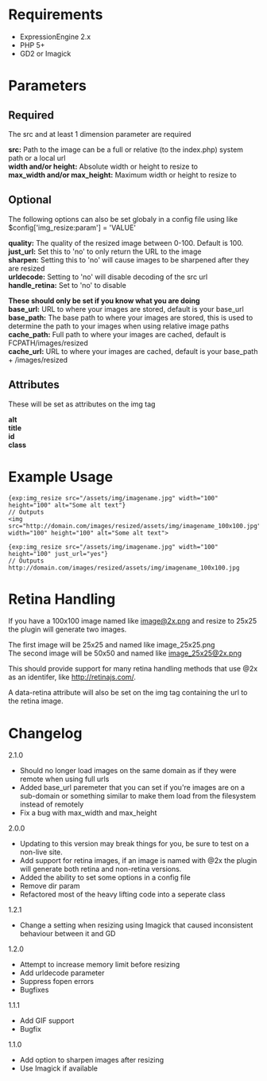 Requirements
============
- ExpressionEngine 2.x
- PHP 5+
- GD2 or Imagick

Parameters
==========

Required
--------
The src and at least 1 dimension parameter are required

**src:** Path to the image can be a full or relative (to the index.php) system path or a local url  
**width and/or height:** Absolute width or height to resize to  
**max_width and/or max_height:** Maximum width or height to resize to  

Optional
---------
The following options can also be set globaly in a config file using like $config['img_resize:param'] = 'VALUE'

**quality:** The quality of the resized image between 0-100. Default is 100.  
**just\_url:** Set this to 'no' to only return the URL to the image  
**sharpen:** Setting this to 'no' will cause images to be sharpened after they are resized  
**urldecode:** Setting to 'no' will disable decoding of the src url  
**handle_retina:** Set to 'no' to disable  

**These should only be set if you know what you are doing**  
**base\_url:** URL to where your images are stored, default is your base_url  
**base\_path:** The base path to where your images are stored, this is used to determine the path to your images when using relative image paths  
**cache\_path:** Full path to where your images are cached, default is FCPATH/images/resized  
**cache\_url:** URL to where your images are cached, default is your base\_path + /images/resized  

Attributes
----------
These will be set as attributes on the img tag

**alt**  
**title**  
**id**  
**class**  


Example Usage
=============

	{exp:img_resize src="/assets/img/imagename.jpg" width="100" height="100" alt="Some alt text"}
	// Outputs
	<img src="http://domain.com/images/resized/assets/img/imagename_100x100.jpg" width="100" height="100" alt="Some alt text">

	{exp:img_resize src="/assets/img/imagename.jpg" width="100" height="100" just_url="yes"}
	// Outputs
	http://domain.com/images/resized/assets/img/imagename_100x100.jpg

Retina Handling
===============
If you have a 100x100 image named like image@2x.png and resize to 25x25 the plugin will generate two images.

The first image will be 25x25 and named like image_25x25.png  
The second image will be 50x50 and named like image_25x25@2x.png

This should provide support for many retina handling methods that use @2x as an identifer, like http://retinajs.com/.

A data-retina attribute will also be set on the img tag containing the url to the retina image.

Changelog
=========
2.1.0
+ Should no longer load images on the same domain as if they were remote when using full urls
+ Added base\_url paremeter that you can set if you're images are on a sub-domain or something similar to make them load from the filesystem instead of remotely
+ Fix a bug with max\_width and max\_height

2.0.0
+ Updating to this version may break things for you, be sure to test on a non-live site.
+ Add support for retina images, if an image is named with @2x the plugin will generate both retina and non-retina versions.
+ Added the ability to set some options in a config file
+ Remove dir param
+ Refactored most of the heavy lifting code into a seperate class

1.2.1
+ Change a setting when resizing using Imagick that caused inconsistent behaviour between it and GD

1.2.0
+ Attempt to increase memory limit before resizing
+ Add urldecode parameter
+ Suppress fopen errors
+ Bugfixes

1.1.1
+ Add GIF support
+ Bugfix

1.1.0
+ Add option to sharpen images after resizing
+ Use Imagick if available